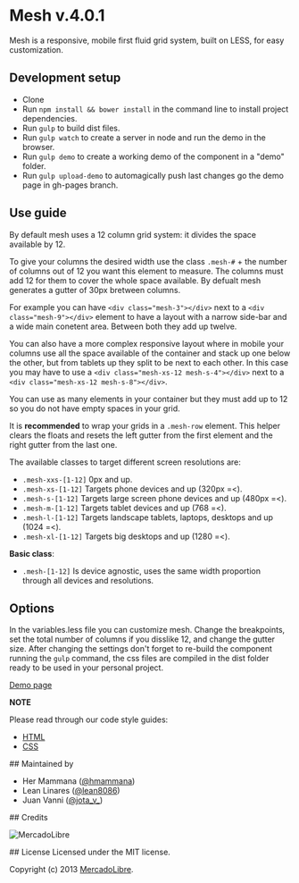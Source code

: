 # Mesh v.4.0.1

Mesh is a responsive, mobile first fluid grid system, built on LESS, for easy customization.

## Development setup
- Clone
- Run `npm install && bower install` in the command line to install project dependencies.
- Run `gulp` to build dist files. 
- Run `gulp watch` to create a server in node and run the demo in the browser.
- Run `gulp demo` to create a working demo of the component in a "demo" folder.
- Run `gulp upload-demo` to automagically push last changes go the demo page in gh-pages branch.

## Use guide

By default mesh uses a 12 column grid system: it divides the space available by 12.

To give your columns the desired width use the class `.mesh-#` + the number of columns out of 12 you want this element to measure. The columns must add 12 for them to cover the whole space available. By defualt mesh generates a gutter of 30px bretween columns.

For example you can have `<div class="mesh-3"></div>` next to a `<div class="mesh-9"></div>` element to have a layout with a narrow side-bar and a wide main conetent area. Between both they add up twelve.

You can also have a more complex responsive layout where in mobile your columns use all the space available of the container and stack up one below the other, but from tablets up they split to be next to each other. In this case you may have to use a `<div class="mesh-xs-12 mesh-s-4"></div>` next to a `<div class="mesh-xs-12 mesh-s-8"></div>`.

You can use as many elements in your container but they must add up to 12 so you do not have empty spaces in your grid.

It is <strong>recommended</strong> to wrap your grids in a `.mesh-row` element. This helper clears the floats and resets the left gutter from the first element and the right gutter from the last one.

The available classes to target different screen resolutions are:

- `.mesh-xxs-[1-12]` 0px and up. 
- `.mesh-xs-[1-12]` Targets phone devices and up (320px =<).
- `.mesh-s-[1-12]` Targets large screen phone devices and up (480px =<). 
- `.mesh-m-[1-12]` Targets tablet devices and up (768 =<).
- `.mesh-l-[1-12]` Targets landscape tablets, laptops, desktops and up (1024 =<).
- `.mesh-xl-[1-12]` Targets big desktops and up (1280 =<).

<strong>Basic class</strong>:
- `.mesh-[1-12]` Is device agnostic, uses the same width proportion through all devices and resolutions.

## Options

In the variables.less file you can customize mesh. Change the breakpoints, set the total number of columns if you disslike 12, and change the gutter size.
After changing the settings don't forget to re-build the component running the `gulp` command, the css files are compiled in the dist folder ready to be used in your personal project.

[Demo page](http://jota-v.github.io/mesh/)

**NOTE**

Please read through our code style guides:
- [HTML](https://github.com/mercadolibre/html-style-guide)
- [CSS](https://github.com/mercadolibre/css-style-guide)


## Maintained by

- Her Mammana ([@hmammana](https://twitter.com/hmammana))
- Lean Linares ([@lean8086](https://twitter.com/lean8086))
- Juan Vanni ([@jota_v_](https://twitter.com/jota_v_))


## Credits

![MercadoLibre](http://static.mlstatic.com/org-img/chico/img/logo-mercadolibre-new.png)

## License
Licensed under the MIT license.

Copyright (c) 2013 [MercadoLibre](http://github.com/mercadolibre).

